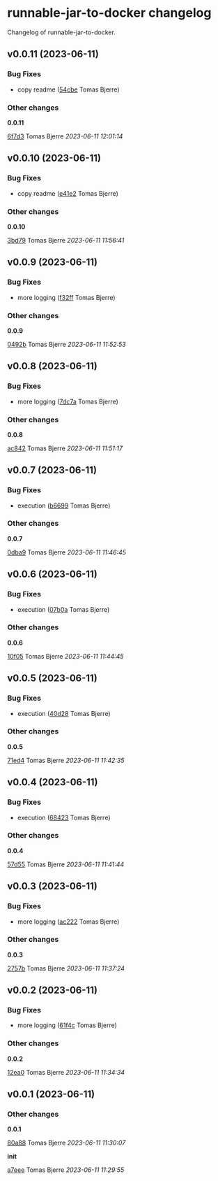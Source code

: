 # runnable-jar-to-docker changelog

Changelog of runnable-jar-to-docker.

## v0.0.11 (2023-06-11)

### Bug Fixes

-  copy readme ([54cbe](https://github.com/tomasbjerre/runnable-jar-to-docker/commit/54cbee192206d6e) Tomas Bjerre)  

### Other changes

**0.0.11**


[6f7d3](https://github.com/tomasbjerre/runnable-jar-to-docker/commit/6f7d314d7786650) Tomas Bjerre *2023-06-11 12:01:14*


## v0.0.10 (2023-06-11)

### Bug Fixes

-  copy readme ([e41e2](https://github.com/tomasbjerre/runnable-jar-to-docker/commit/e41e25972d570d7) Tomas Bjerre)  

### Other changes

**0.0.10**


[3bd79](https://github.com/tomasbjerre/runnable-jar-to-docker/commit/3bd798812993811) Tomas Bjerre *2023-06-11 11:56:41*


## v0.0.9 (2023-06-11)

### Bug Fixes

-  more logging ([f32ff](https://github.com/tomasbjerre/runnable-jar-to-docker/commit/f32ff2542c2fa16) Tomas Bjerre)  

### Other changes

**0.0.9**


[0492b](https://github.com/tomasbjerre/runnable-jar-to-docker/commit/0492b5c6aca09cd) Tomas Bjerre *2023-06-11 11:52:53*


## v0.0.8 (2023-06-11)

### Bug Fixes

-  more logging ([7dc7a](https://github.com/tomasbjerre/runnable-jar-to-docker/commit/7dc7a3dba615e33) Tomas Bjerre)  

### Other changes

**0.0.8**


[ac842](https://github.com/tomasbjerre/runnable-jar-to-docker/commit/ac842a2b920ee8a) Tomas Bjerre *2023-06-11 11:51:17*


## v0.0.7 (2023-06-11)

### Bug Fixes

-  execution ([b6699](https://github.com/tomasbjerre/runnable-jar-to-docker/commit/b669956790be502) Tomas Bjerre)  

### Other changes

**0.0.7**


[0dba9](https://github.com/tomasbjerre/runnable-jar-to-docker/commit/0dba9e3a4240a65) Tomas Bjerre *2023-06-11 11:46:45*


## v0.0.6 (2023-06-11)

### Bug Fixes

-  execution ([07b0a](https://github.com/tomasbjerre/runnable-jar-to-docker/commit/07b0a8ce44f6296) Tomas Bjerre)  

### Other changes

**0.0.6**


[10f05](https://github.com/tomasbjerre/runnable-jar-to-docker/commit/10f058517e4acdd) Tomas Bjerre *2023-06-11 11:44:45*


## v0.0.5 (2023-06-11)

### Bug Fixes

-  execution ([40d28](https://github.com/tomasbjerre/runnable-jar-to-docker/commit/40d282167b1c71b) Tomas Bjerre)  

### Other changes

**0.0.5**


[71ed4](https://github.com/tomasbjerre/runnable-jar-to-docker/commit/71ed42a46d37d84) Tomas Bjerre *2023-06-11 11:42:35*


## v0.0.4 (2023-06-11)

### Bug Fixes

-  execution ([68423](https://github.com/tomasbjerre/runnable-jar-to-docker/commit/68423b5b9b8988d) Tomas Bjerre)  

### Other changes

**0.0.4**


[57d55](https://github.com/tomasbjerre/runnable-jar-to-docker/commit/57d551a0c830a0f) Tomas Bjerre *2023-06-11 11:41:44*


## v0.0.3 (2023-06-11)

### Bug Fixes

-  more logging ([ac222](https://github.com/tomasbjerre/runnable-jar-to-docker/commit/ac2222daa1ea4ea) Tomas Bjerre)  

### Other changes

**0.0.3**


[2757b](https://github.com/tomasbjerre/runnable-jar-to-docker/commit/2757b38dff5fb49) Tomas Bjerre *2023-06-11 11:37:24*


## v0.0.2 (2023-06-11)

### Bug Fixes

-  more logging ([61f4c](https://github.com/tomasbjerre/runnable-jar-to-docker/commit/61f4c78287db6db) Tomas Bjerre)  

### Other changes

**0.0.2**


[12ea0](https://github.com/tomasbjerre/runnable-jar-to-docker/commit/12ea002609448aa) Tomas Bjerre *2023-06-11 11:34:34*


## v0.0.1 (2023-06-11)

### Other changes

**0.0.1**


[80a88](https://github.com/tomasbjerre/runnable-jar-to-docker/commit/80a88315fc8daaf) Tomas Bjerre *2023-06-11 11:30:07*

**init**


[a7eee](https://github.com/tomasbjerre/runnable-jar-to-docker/commit/a7eee9f23649a7e) Tomas Bjerre *2023-06-11 11:29:55*


